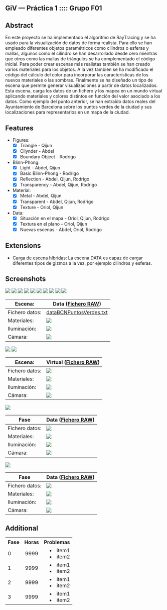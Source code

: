 GiV — Práctica 1 :::: Grupo F01
--------
## Abstract

En este proyecto se ha implementado el algoritmo de RayTracing y se ha usado para la visualización de datos de forma realista. Para ello se han empleado diferentes objetos paramétricos como cilindros o  esferas y mallas, algunos como el cilindro se han desarrollado desde cero mientras que otros como las mallas de triángulos se ha complementado el código inicial.
Para poder crear escenas más realistas también se han creado varios materiales para los objetos. A la vez también se ha modificado el código del cálculo del color para incorporar las características de los nuevos materiales o las sombras.
Finalmente se ha diseñado un tipo de escena que permite generar visualizaciones a partir de datos localizados. Esta escena, carga los datos de un fichero y los mapea en un mundo virtual aplicando materiales y colores distintos en función del valor asociado a los datos.
Como ejemplo del punto anterior, se han extraído datos reales del Ayuntamiento de Barcelona sobre los puntos verdes de la ciudad y sus localizaciones para representarlos en un mapa de la ciudad.

## Features

* Figures:
    - [X] Triangle - Qijun
    - [X] Cilynder - Abdel
    - [X] Boundary Object - Rodrigo
* Blinn-Phong:
    - [X] Light - Abdel, Qijun
    - [X] Basic Blinn-Phong - Rodrigo
    - [X] Reflection - Abdel, Qijun, Rodrigo
    - [X] Transparency - Abdel, Qijun, Rodrigo
* Material:
    - [X] Metal - Abdel, Qijun
    - [X] Transparent - Abdel, Qijun, Rodrigo
    - [X] Texture - Oriol, Qijun
* Data:
    - [X] Situación en el mapa - Oriol, Qijun, Rodrigo
    - [X] Textura en el plano - Oriol, Qijun
    - [X] Nuevas escenas - Abdel, Oriol, Rodrigo

## Extensions

* <ins>Carga de escena híbridas</ins>: La escena DATA es capaz de cargar diferentes tipos de gizmos a la vez, por ejemplo cilindros y esferas.

## Screenshots
![](https://i.imgur.com/kM5vTC3.png)
![](https://i.imgur.com/D6UvTQo.png)
![](https://i.imgur.com/H5Df2hu.png)
![](https://i.imgur.com/xTPIUK6.png)
![](https://i.imgur.com/dt4UBGX.png)
![](https://i.imgur.com/Oetp8uE.png)
![](https://i.imgur.com/I2TYz5u.png)
![](https://i.imgur.com/N5AwqlP.png)
![](https://i.imgur.com/8kULdvL.png)
![](https://i.imgur.com/W5ZBxk0.png)

| Escena:        	| Data ([Fichero RAW](https://pastebin.com/6LxqsarW)) 	|
|----------------	|-----------------------------------------------------	|
| Fichero datos: 	| [dataBCNPuntosVerdes.txt](https://github.com/GiVD2019/dataray-f01/blob/master/resources/dataBCNPuntosVerdes.txt)                             	|
| Materiales:    	| ![](https://i.imgur.com/CFfRjly.png)                	|
| Iluminación:   	| ![](https://i.imgur.com/EiAarzO.png)                	|
| Cámara:        	| ![](https://i.imgur.com/ZjNMaqa.png)                	|

![](https://i.imgur.com/cRvJ1t6.png)
![](https://i.imgur.com/41O4k5B.png)

| Escena:        	| Virtual ([Fichero RAW](https://pastebin.com/CmmPbZPQ)) 	|
|----------------	|-------------------------------------------------------	|
| Fichero datos: 	| ![](https://i.imgur.com/hO49HRp.png)                  	|
| Materiales:    	| ![](https://i.imgur.com/OgNa6f3.png)                  	|
| Iluminación:   	| ![](https://i.imgur.com/4A0upjI.png)                  	|
| Cámara:        	| ![](https://i.imgur.com/hvthcaW.png)                  	|

![](https://i.imgur.com/VNk8oXn.png)

| Fase           	| Data ([Fichero RAW](https://pastebin.com/tXJJyAkb)) 	|
|----------------	|----------------------------------------------------	|
| Fichero datos: 	| ![](https://i.imgur.com/ZUnmbFV.png)               	|
| Materiales:    	| ![](https://i.imgur.com/o7ZD2q2.png)               	|
| Iluminación:   	| ![](https://i.imgur.com/cd6W6cY.png)               	|
| Cámara:        	| ![](https://i.imgur.com/ZjNMaqa.png)               	|

![](https://i.imgur.com/aIZxaol.png)

| Fase           	| Data ([Fichero RAW](https://pastebin.com/QyL0DqLL)) 	|
|----------------	|----------------------------------------------------	|
| Fichero datos: 	| ![](https://i.imgur.com/nPQCCCN.png)               	|
| Materiales:    	| ![](https://i.imgur.com/Cde0Mfx.png)               	|
| Iluminación:   	| ![](https://i.imgur.com/LMXy8pJ.png)               	|
| Cámara:        	| ![](https://i.imgur.com/J3vgqpe.png)               	|


## Additional 
<table>
  <tbody>
    <tr>
      <th>Fase</th>
      <th align="center">Horas</th>
      <th align="right">Problemas</th>
    </tr>
    <tr>
      <td>0</td>
      <td align="center">9999</td>
      <td align="right">
          <li>item1</li>
          <li>item2</li>
     </td>
    </tr>
      <tr>
      <td>1</td>
      <td align="center">9999</td>
      <td align="right">
          <li>item1</li>
          <li>item2</li>
     </td>
    </tr>
      <tr>
      <td>2</td>
      <td align="center">9999</td>
      <td align="right">
          <li>item1</li>
          <li>item2</li>
     </td>
    </tr>
      <tr>
      <td>3</td>
      <td align="center">9999</td>
      <td align="right">
          <li>item1</li>
          <li>item2</li>
     </td>
    </tr>
  </tbody>
</table>
